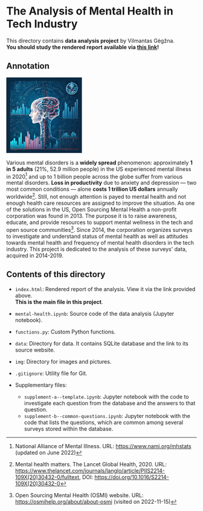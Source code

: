 The Analysis of Mental Health in Tech Industry
===============================================

This directory contains **data analysis project** by Vilmantas Gėgžna.  
**You should study the rendered report available via [this link](https://gegznav.github.io/ds-projects/mental-health)!** 

Annotation
----------

![Mental Health Tech Logo](img/logo-mini.png)

Various mental disorders is a **widely spread** phenomenon: approximately **1 in 5 adults** (21%, 52.9 million people) in the US experienced mental illness in 2020[^1] and up to 1 billion people across the globe suffer from various mental disorders.
**Loss in productivity** due to anxiety and depression — two most common conditions — alone **costs 1 trillion US dollars** annually worldwide[^2]. 
Still, not enough attention is payed to mental health and not enough health care resources are assigned to improve the situation.
As one of the solutions in the US, Open Sourcing Mental Health a non-profit corporation was found in 2013.
The purpose it is to raise awareness, educate, and provide resources to support mental wellness in the tech and open source communities[^3].
Since 2014, the corporation organizes surveys to investigate and understand status of mental health as well as attitudes towards mental health and frequency of mental health disorders in the tech industry.
This project is dedicated to the analysis of these surveys' data, acquired in 2014-2019. 


<div style="font-size:14px">

[^1]: National Alliance of Mental Illness. URL: <https://www.nami.org/mhstats> (updated on June 2022) 
[^2]: Mental health matters. The Lancet Global Health, 2020. URL: <https://www.thelancet.com/journals/langlo/article/PIIS2214-109X(20)30432-0/fulltext>, DOI: <https://doi.org/10.1016/S2214-109X(20)30432-0> 
[^3]: Open Sourcing Mental Health (OSMI) website. URL: <https://osmihelp.org/about/about-osmi> (visited on 2022-11-15) 

</div>

Contents of this directory
---------------------------

- `index.html`:
Rendered report of the analysis. View it via the link provided above.  
**This is the main file in this project**.

- `mental-health.ipynb`:
Source code of the data analysis (Jupyter notebook).

- `functions.py`:
Custom Python functions.

- `data`:
Directory for data. It contains SQLite database and the link to its source website.

- `img`:
Directory for images and pictures.

- `.gitignore`:
Utility file for Git.

- Supplementary files:
    - `supplement-a--template.ipynb`:
    Jupyter notebook with the code to investigate each question from the database and the answers to that question.
    - `supplement-b--common-questions.ipynb`:
    Jupyter notebook with the code that lists the questions, which are common among several surveys stored within the database. 
